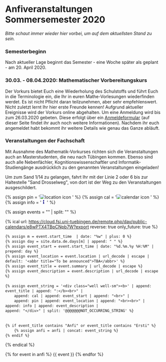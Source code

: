# Anfiveranstaltungen Sommersemester 2020

*Bitte schaut immer wieder hier vorbei, um auf dem aktuellsten Stand zu sein.*

### Semesterbeginn
Nach aktueller Lage beginnt das Semester - eine Woche später als geplant - am 20. April 2020.

### 30.03. - 08.04.2020: Mathematischer Vorbereitungskurs
Der Vorkurs bietet Euch eine Wiederholung des Schulstoffs und führt Euch in die Terminologie ein, die Ihr in euren Mathe-Vorlesungen wiederfinden werdet. Es ist nicht Pflicht daran teilzunehmen, aber sehr empfehlenswert. Nicht zuletzt lernt Ihr hier erste Freunde kennen!
Aufgrund aktueller Ereignisse wird der Vorkurs online abgehalten.
Um eine Anmeldung wird bis zum 26.03.2020 gebeten. Diese erfolgt über ein [Anmeldeformular](https://uni-tuebingen.de/de/91877) (auf dieser Seite findet ihr auch noch weitere Informationen). Nachdem ihr euch angemeldet habt bekommt ihr weitere Details wie genau das Ganze abläuft.

### Veranstaltungen der Fachschaft
Mit Ausnahme des Mathematik-Vorkurses richten sich die Veranstaltungen auch an Masterstudenten, die neu nach Tübingen kommen. Ebenso sind auch alle Nebenfächler, Kognitionswissenschaftler und Informatik-Studiengänge ausdrücklich zu den genannten Veranstaltungen eingeladen!


Um zum Sand 1/14 zu gelangen, fahrt Ihr mit der Linie 2 oder 6 bis zur Haltestelle "Sand Drosselweg", von dort ist der Weg zu den Veranstaltungen ausgeschildert.


{% assign pin = '<img src="img/icons8-marker-24.png" style="max-height: 1em;" alt="location icon"/> ' %}
{% assign cal = '<img src="img/icons8-calendar-48.png" style="max-height: 1em;" alt="calendar icon"/> ' %}
{% assign info = '<img src="img/icons8-information-24.png" style="max-height: 1em;" alt="information icon"/> ' %}

{% assign events = "" | split: "" %}

{% ical url: https://cloud.fsi.uni-tuebingen.de/remote.php/dav/public-calendars/e8wPTX4TBpCNpb7W?export reverse: true only_future: true %}

    {% assign m = event.start_time  | date: "%w" | plus: 0 %}
    {% assign day = site.data.de.days[m] | append: " " %}
    {% assign event_start = event.start_time | date: "%d.%m.%y %H:%M" | prepend: day %}
    {% assign event_location = event.location | url_decode | escape | default: '<abbr title="To be announced">TBA</abbr>' %}
    {% assign event_title = event.summary | url_decode | escape %}
    {% assign event_description = event.description | url_decode | escape %}

    {% assign event_string = '<div class="well well-sm"><b>' | append: event_title | append: ":</b><br>" |
        append: cal | append: event_start | append: "<br>" |
        append: pin | append: event_location | append: "<br><br>" |
	append: info | append: event_description |
	append: "</div>" | split: '@@@@@@@NOT_OCCURRING_STRING' %}


    {% if event_title contains "Anfi" or event_title contains "Ersti" %}
        {% assign anfi = anfi | concat: event_string %}
    {% endif %}

{% endical %}

{% for event in anfi %}
{{ event }}
{% endfor %}
